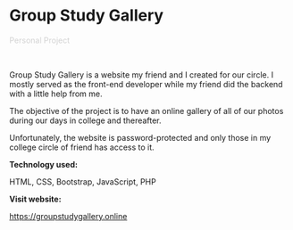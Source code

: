# <span className="page__title"> Group Study Gallery</span>

<span style="color: lightgrey">Personal Project</span>

&nbsp;

<span className="page__content">
Group Study Gallery is a website my friend and I created for our circle. I mostly served as the front-end developer while my friend did the backend with a little help from me.

The objective of the project is to have an online gallery of all of our photos during our days in college and thereafter.

Unfortunately, the website is password-protected and only those in my college circle of friend has access to it.

**Technology used:**

HTML, CSS, Bootstrap, JavaScript, PHP

**Visit website:**

<a href="https://groupstudygallery.online" target="_blank" style="color: white;">https://groupstudygallery.online</a>

</span>
